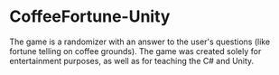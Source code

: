 # CoffeeFortune-Unity
The game is a randomizer with an answer to the user's questions (like fortune telling on coffee grounds). The game was created solely for entertainment purposes, as well as for teaching the C# and Unity. 
